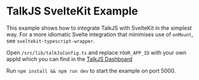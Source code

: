 # TalkJS SvelteKit Example

This example shows how to integrate TalkJS with SvelteKit in the simplest way. For a more idiomatic Svelte integration that minimises use of `onMount`, see `sveltekit-typescript-wrapper`.

Open `/src/lib/talkJsConfig.ts` and replace `YOUR_APP_ID` with your own appId which you can find in the [TalkJS Dashboard](https://talkjs.com/dashboard)

Run `npm install && npm run dev` to start the example on port 5000.

